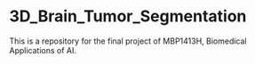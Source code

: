 # 3D_Brain_Tumor_Segmentation
This is a repository for the final project of MBP1413H, Biomedical Applications of AI.
